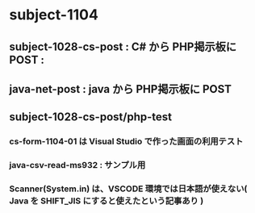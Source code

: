 # subject-1104

## subject-1028-cs-post : C# から PHP掲示板に POST : 

## java-net-post : java から PHP掲示板に POST

## subject-1028-cs-post/php-test


### cs-form-1104-01 は Visual Studio で作った画面の利用テスト

### java-csv-read-ms932 : サンプル用

### Scanner(System.in) は、VSCODE 環境では日本語が使えない( Java を SHIFT_JIS にすると使えたという記事あり )

